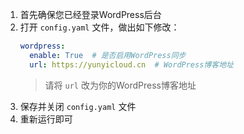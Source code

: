 1. 首先确保您已经登录WordPress后台
2. 打开 `config.yaml` 文件，做出如下修改：
    ```yaml
    wordpress:
      enable: True  # 是否启用WordPress同步
      url: https://yunyicloud.cn  # WordPress博客地址
    ```
    > 请将 `url` 改为你的WordPress博客地址
3. 保存并关闭 `config.yaml` 文件
4. 重新运行即可
